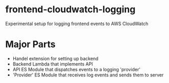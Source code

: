 # frontend-cloudwatch-logging
Experimental setup for logging frontend events to AWS CloudWatch

# Major Parts

* Handel extension for setting up backend
* Backend Lambda that implements API
* API ES Module that dispatches events to a logging 'provider'
* 'Provider' ES Module that receives log events and sends them to server


